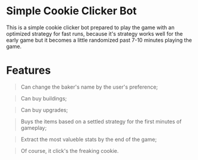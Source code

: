 # Simple Cookie Clicker Bot
This is a simple cookie clicker bot prepared to play the game with an optimized strategy for fast runs, because it's strategy works well for the early game but it becomes a little randomized past 7-10 minutes playing the game. 
# Features
> Can change the baker's name by the user's preference;

> Can buy buildings;

> Can buy upgrades;

> Buys the items based on a settled strategy for the first minutes of gameplay;

> Extract the most valueble stats by the end of the game;

> Of course, it click's the freaking cookie.
